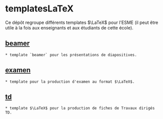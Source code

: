 # templatesLaTeX

Ce dépôt regroupe différents templates $\LaTeX$ pour l'ESME 
(il peut être utile à la fois aux enseignants et aux étudiants de cette école). 

## [beamer](beamer/README.md) 

    * template `beamer` pour les présentations de diapositives.

## [examen](examen/README.md) 
    * template pour la production d'examen au format $\LaTeX$.

## [td](td/README.md)         
    * template $\LaTeX$ pour la production de fiches de Travaux dirigés TD.

